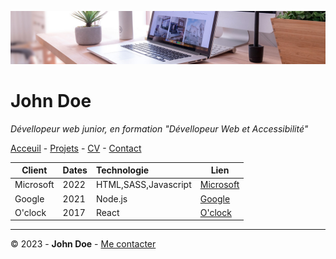 ![image](https://github.com/Tom-Roche-Oclock/S01E11-Atelier-Recap/blob/main/img/desk-banner.jpg?raw=true)

# **John Doe** 

*Dévellopeur web junior, en formation "Dévellopeur Web et Accessibilité"*

[Acceuil](README.md) - [Projets](projets.md) - [CV](CV.md) - [Contact](Contact.md)


Client | Dates | Technologie | Lien 
--- | --- | :----| ---- 
Microsoft | 2022 | HTML,SASS,Javascript|[Microsoft](https://www.microsoft.com/fr-fr/)
Google | 2021 |Node.js|[Google](https://www.google.fr/)
O'clock | 2017 | React |[O'clock](https://oclock.io/)

---
:copyright: 2023 - **John Doe** - [Me contacter](Contact.md)